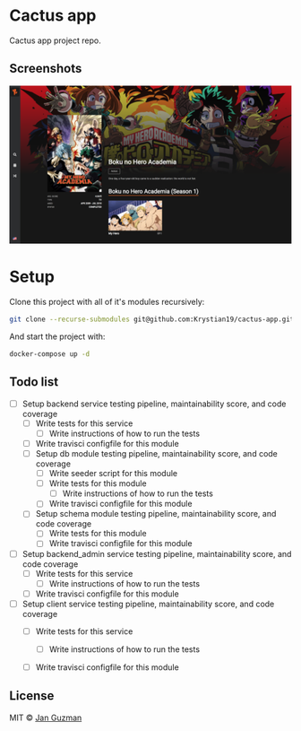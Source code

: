 # Cactus app
Cactus app project repo.

## Screenshots
![Alt text](screenshots/view1.png?raw=true "Anime Description")

# Setup

Clone this project with all of it's modules recursively:

```sh
git clone --recurse-submodules git@github.com:Krystian19/cactus-app.git
```

And start the project with:
```sh
docker-compose up -d
```

## Todo list
- [ ] Setup backend service testing pipeline, maintainability score, and code coverage
    - [ ] Write tests for this service
        - [ ] Write instructions of how to run the tests
    - [ ] Write travisci configfile for this module
    - [ ] Setup db module testing pipeline, maintainability score, and code coverage
        - [ ] Write seeder script for this module
        - [ ] Write tests for this module
            - [ ] Write instructions of how to run the tests
        - [ ] Write travisci configfile for this module
    - [ ] Setup schema module testing pipeline, maintainability score, and code coverage
        - [ ] Write tests for this module
        - [ ] Write travisci configfile for this module
- [ ] Setup backend_admin service testing pipeline, maintainability score, and code coverage
    - [ ] Write tests for this service
        - [ ] Write instructions of how to run the tests
    - [ ] Write travisci configfile for this module
- [ ] Setup client service testing pipeline, maintainability score, and code coverage
    - [ ] Write tests for this service
        - [ ] Write instructions of how to run the tests
    - [ ] Write travisci configfile for this module


<!-- - [x] Venus -->

## License
MIT © [Jan Guzman](https://github.com/Krystian19)
